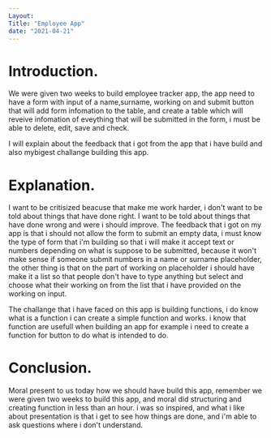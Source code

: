 ```yaml
---
Layout:
Title: "Employee App"
date: "2021-04-21"
---
```


# Introduction.

We were given two weeks to build employee tracker app, the app need to have a form with input of a name,surname, working on and submit button that will add form infomation to the table, and create a table which will reveive infomation of eveything that will be submitted in the form, i must be able to delete, edit, save and check.

I will explain about the feedback that i got from the app that i have build and also mybigest challange building this app.

# Explanation.

I want to be critisized beacuse that make me work harder, i don't want to be told about things that have done right. I want to be told about things that have done wrong and were i should improve. The feedback that i got on my app is that i should not allow the form to submit an empty data, i must know the type of form that i'm building so that i will make it accept text or numbers depending on what is suppose to be submitted, because it won't make sense if someone submit numbers in a name or surname placeholder,  the other thing is that on the part of working on placeholder i should have make it a list so that people don't have to type anything but select and choose what their working on from the list that i have provided on the working on input.

The challange that i have faced on this app is building functions, i do know what is a function i can create a simple function and works. i know that function are usefull when building an app for example i  need to create a function for button to do what is intended to do.

# Conclusion.

Moral present to us today how we should have build this app, remember we were given two weeks to build this app, and moral did structuring and creating function in less than an hour. i was so inspired, and what i like about presentation is that i get to see how things are done, and i'm able to ask questions where i don't understand.



